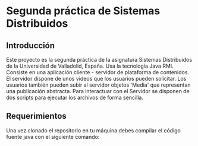 # Segunda práctica de Sistemas Distribuidos

## Introducción

Este proyecto es la segunda práctica de la asignatura Sistemas Distribuidos de la Universidad de Valladolid, España. Usa la tecnología Java RMI.
Consiste en una aplicación cliente - servidor de plataforma de contenidos. El servidor dispone de unos videos que los usuarios pueden solicitar. 
Los usuarios también pueden subir al servidor objetos 'Media' que representan una publicación abstracta. Para interactuar con el Servidor se disponen de dos scripts para ejecutar los archivos de forma sencilla.

## Requerimientos

Una vez clonado el repositorio en tu máquina debes compilar el código fuente java con el siguiente comando:
